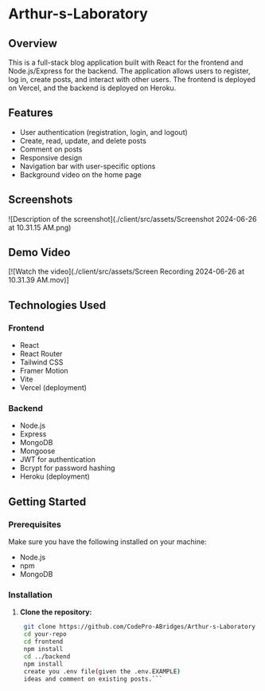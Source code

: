 # Arthur-s-Laboratory

## Overview

This is a full-stack blog application built with React for the frontend and Node.js/Express for the backend. The application allows users to register, log in, create posts, and interact with other users. The frontend is deployed on Vercel, and the backend is deployed on Heroku.

## Features

- User authentication (registration, login, and logout)
- Create, read, update, and delete posts
- Comment on posts
- Responsive design
- Navigation bar with user-specific options
- Background video on the home page

## Screenshots

![Description of the screenshot](./client/src/assets/Screenshot 2024-06-26 at 10.31.15 AM.png)

## Demo Video

[![Watch the video](./client/src/assets/Screen Recording 2024-06-26 at 10.31.39 AM.mov)]

## Technologies Used

### Frontend

- React
- React Router
- Tailwind CSS
- Framer Motion
- Vite
- Vercel (deployment)

### Backend

- Node.js
- Express
- MongoDB
- Mongoose
- JWT for authentication
- Bcrypt for password hashing
- Heroku (deployment)

## Getting Started

### Prerequisites

Make sure you have the following installed on your machine:

- Node.js
- npm
- MongoDB

### Installation

1. **Clone the repository:**

   ````sh
    git clone https://github.com/CodePro-ABridges/Arthur-s-Laboratory
    cd your-repo
    cd frontend
    npm install
    cd ../backend
    npm install
    create you .env file(given the .env.EXAMPLE)
    ideas and comment on existing posts.```
   ````
